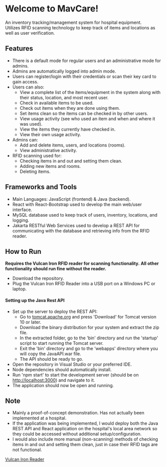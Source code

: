 # Welcome to MavCare!
An inventory tracking/management system for hospital equipment. <br>
Utilizes RFID scanning technology to keep track of items and locations as well as user verification. 

## Features
- There is a default mode for regular users and an administrative mode for admins.
- Admins are automatically logged into admin mode.
- Users can register/login with their credentials or scan their key card to gain access.
- Users can also:
  - View a complete list of the items/equipment in the system along with their status, location, and most recent user.
  - Check in available items to be used.
  - Check out items when they are done using them.
  - Set items clean so the items can be checked in by other users.
  - View usage activity (see who used an item and when and where it was used).
  - View the items they currently have checked in.
  - View their own usage activity.
- Admins can:
  - Add and delete items, users, and locations (rooms).
  - View administrative activity.
- RFID scanning used for:
  - Checking items in and out and setting them clean.
  - Adding new items and rooms.
  - Deleting items.
    
## Frameworks and Tools
- Main Languages: JavaScript (frontend) & Java (backend).
- React with React-Bootstrap used to develop the main web/user interface.
- MySQL database used to keep track of users, inventory, locations, and logging.
- Jakarta RESTful Web Services used to develop a REST API for communicating with the database and retrieving info from the RFID reader.

## How to Run
**Requires the Vulcan Iron RFID reader for scanning functionality.**
**All other functionality should run fine without the reader.**
- Download the repository.
- Plug the Vulcan Iron RFID Reader into a USB port on a Windows PC or laptop.
#### Setting up the Java Rest API
- Set up the server to deploy the REST API:
  - Go to [tomcat.apache.org](https://tomcat.apache.org/) and press 'Download' for Tomcat version 10 or later.
  - Download the binary distribution for your system and extract the zip file.
  - In the extracted folder, go to the 'bin' directory and run the 'startup' script to start running the Tomcat server.
  - Exit the 'bin' directory and go to the 'webapps' directory where you will copy the JavaAPI.war file.
  - The API should be ready to go.
- Open the repository in Visual Studio or your preferred IDE.
- Node dependencies should automatically install.
- Run 'npm start' to start the development server (should be on [http://localhost:3000](http://localhost:3000)) and navigate to it.
- The application should now be open and running.
  
## Note 
- Mainly a proof-of-concept demonstration. Has not actually been implemented at a hospital. 
- If the application was being implemented, I would deploy both the Java REST API and React application on the hospital's local area network so they could be accessed without additional setup/configuration. 
- I would also include more manual (non-scanning) methods of checking items in and out and setting them clean, just in case their RFID tags are not functional.

[Vulcan Iron Reader](https://www.atlasrfidstore.com/vulcan-rfid-iron-usb-reader/)
